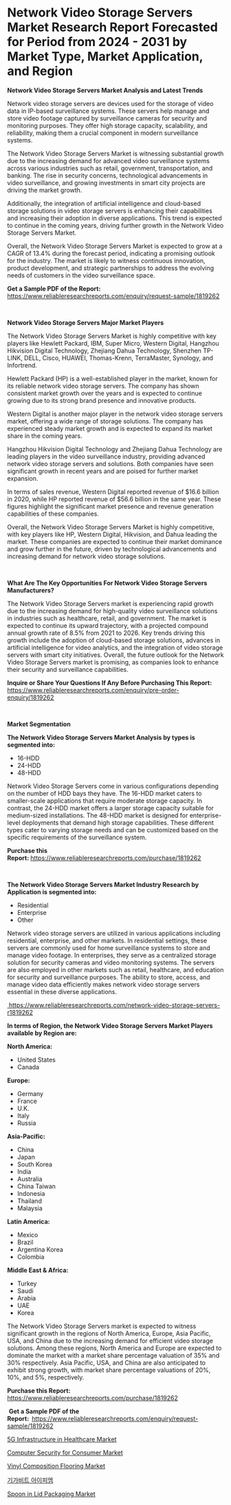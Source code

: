 <p><h1>Network Video Storage Servers Market Research Report Forecasted for Period from 2024 -  2031 by Market Type, Market Application, and Region</h1></p><p><strong>Network Video Storage Servers Market Analysis and Latest Trends</strong></p>
<p><p>Network video storage servers are devices used for the storage of video data in IP-based surveillance systems. These servers help manage and store video footage captured by surveillance cameras for security and monitoring purposes. They offer high storage capacity, scalability, and reliability, making them a crucial component in modern surveillance systems.</p><p>The Network Video Storage Servers Market is witnessing substantial growth due to the increasing demand for advanced video surveillance systems across various industries such as retail, government, transportation, and banking. The rise in security concerns, technological advancements in video surveillance, and growing investments in smart city projects are driving the market growth.</p><p>Additionally, the integration of artificial intelligence and cloud-based storage solutions in video storage servers is enhancing their capabilities and increasing their adoption in diverse applications. This trend is expected to continue in the coming years, driving further growth in the Network Video Storage Servers Market.</p><p>Overall, the Network Video Storage Servers Market is expected to grow at a CAGR of 13.4% during the forecast period, indicating a promising outlook for the industry. The market is likely to witness continuous innovation, product development, and strategic partnerships to address the evolving needs of customers in the video surveillance space.</p></p>
<p><strong>Get a Sample PDF of the Report:&nbsp;</strong> <a href="https://www.reliableresearchreports.com/enquiry/request-sample/1819262">https://www.reliableresearchreports.com/enquiry/request-sample/1819262</a></p>
<p>&nbsp;</p>
<p><strong>Network Video Storage Servers Major Market Players</strong></p>
<p><p>The Network Video Storage Servers Market is highly competitive with key players like Hewlett Packard, IBM, Super Micro, Western Digital, Hangzhou Hikvision Digital Technology, Zhejiang Dahua Technology, Shenzhen TP-LINK, DELL, Cisco, HUAWEI, Thomas-Krenn, TerraMaster, Synology, and Infortrend. </p><p>Hewlett Packard (HP) is a well-established player in the market, known for its reliable network video storage servers. The company has shown consistent market growth over the years and is expected to continue growing due to its strong brand presence and innovative products.</p><p>Western Digital is another major player in the network video storage servers market, offering a wide range of storage solutions. The company has experienced steady market growth and is expected to expand its market share in the coming years.</p><p>Hangzhou Hikvision Digital Technology and Zhejiang Dahua Technology are leading players in the video surveillance industry, providing advanced network video storage servers and solutions. Both companies have seen significant growth in recent years and are poised for further market expansion.</p><p>In terms of sales revenue, Western Digital reported revenue of $16.6 billion in 2020, while HP reported revenue of $56.6 billion in the same year. These figures highlight the significant market presence and revenue generation capabilities of these companies.</p><p>Overall, the Network Video Storage Servers Market is highly competitive, with key players like HP, Western Digital, Hikvision, and Dahua leading the market. These companies are expected to continue their market dominance and grow further in the future, driven by technological advancements and increasing demand for network video storage solutions.</p></p>
<p>&nbsp;</p>
<p><strong>What Are The Key Opportunities For Network Video Storage Servers Manufacturers?</strong></p>
<p><p>The Network Video Storage Servers market is experiencing rapid growth due to the increasing demand for high-quality video surveillance solutions in industries such as healthcare, retail, and government. The market is expected to continue its upward trajectory, with a projected compound annual growth rate of 8.5% from 2021 to 2026. Key trends driving this growth include the adoption of cloud-based storage solutions, advances in artificial intelligence for video analytics, and the integration of video storage servers with smart city initiatives. Overall, the future outlook for the Network Video Storage Servers market is promising, as companies look to enhance their security and surveillance capabilities.</p></p>
<p><strong>Inquire or Share Your Questions If Any Before Purchasing This Report:</strong> <a href="https://www.reliableresearchreports.com/enquiry/pre-order-enquiry/1819262">https://www.reliableresearchreports.com/enquiry/pre-order-enquiry/1819262</a></p>
<p>&nbsp;</p>
<p><strong>Market Segmentation</strong></p>
<p><strong>The Network Video Storage Servers Market Analysis by types is segmented into:</strong></p>
<p><ul><li>16-HDD</li><li>24-HDD</li><li>48-HDD</li></ul></p>
<p><p>Network Video Storage Servers come in various configurations depending on the number of HDD bays they have. The 16-HDD market caters to smaller-scale applications that require moderate storage capacity. In contrast, the 24-HDD market offers a larger storage capacity suitable for medium-sized installations. The 48-HDD market is designed for enterprise-level deployments that demand high storage capabilities. These different types cater to varying storage needs and can be customized based on the specific requirements of the surveillance system.</p></p>
<p><strong>Purchase this Report:&nbsp;</strong><a href="https://www.reliableresearchreports.com/purchase/1819262">https://www.reliableresearchreports.com/purchase/1819262</a></p>
<p>&nbsp;</p>
<p><strong>The Network Video Storage Servers Market Industry Research by Application is segmented into:</strong></p>
<p><ul><li>Residential</li><li>Enterprise</li><li>Other</li></ul></p>
<p><p>Network video storage servers are utilized in various applications including residential, enterprise, and other markets. In residential settings, these servers are commonly used for home surveillance systems to store and manage video footage. In enterprises, they serve as a centralized storage solution for security cameras and video monitoring systems. The servers are also employed in other markets such as retail, healthcare, and education for security and surveillance purposes. The ability to store, access, and manage video data efficiently makes network video storage servers essential in these diverse applications.</p></p>
<p><a href="https://www.reliableresearchreports.com/network-video-storage-servers-r1819262">&nbsp;https://www.reliableresearchreports.com/network-video-storage-servers-r1819262</a></p>
<p><strong>In terms of Region, the Network Video Storage Servers Market Players available by Region are:</strong></p>
<p>
    <p> <strong> North America: </strong>
        <ul>
            <li>United States</li>
            <li>Canada</li>
        </ul>
        </p> 
    <p> <strong> Europe: </strong>
        <ul>
            <li>Germany</li>
            <li>France</li>
            <li>U.K.</li>
            <li>Italy</li>
            <li>Russia</li>
        </ul>
        </p> 
    <p> <strong> Asia-Pacific: </strong>
        <ul>
            <li>China</li>
            <li>Japan</li>
            <li>South Korea</li>
            <li>India</li>
            <li>Australia</li>
            <li>China Taiwan</li>
            <li>Indonesia</li>
            <li>Thailand</li>
            <li>Malaysia</li>
        </ul>
        </p> 
    <p> <strong> Latin America: </strong>
        <ul>
            <li>Mexico</li>
            <li>Brazil</li>
            <li>Argentina Korea</li>
            <li>Colombia</li>
        </ul>
        </p> 
    <p> <strong> Middle East & Africa: </strong>
        <ul>
            <li>Turkey</li>
            <li>Saudi</li>
            <li>Arabia</li>
            <li>UAE</li>
            <li>Korea</li>
        </ul>
    </p>
    </p>
<p><p>The Network Video Storage Servers market is expected to witness significant growth in the regions of North America, Europe, Asia Pacific, USA, and China due to the increasing demand for efficient video storage solutions. Among these regions, North America and Europe are expected to dominate the market with a market share percentage valuation of 35% and 30% respectively. Asia Pacific, USA, and China are also anticipated to exhibit strong growth, with market share percentage valuations of 20%, 10%, and 5%, respectively.</p></p>
<p><strong>Purchase this Report: </strong><a href="https://www.reliableresearchreports.com/purchase/1819262">https://www.reliableresearchreports.com/purchase/1819262</a></p>
<p>&nbsp;<strong>Get a Sample PDF of the Report:&nbsp;&nbsp;</strong><a href="https://www.reliableresearchreports.com/enquiry/request-sample/1819262">https://www.reliableresearchreports.com/enquiry/request-sample/1819262</a></p>
<p><strong></strong></p>
<p><p><a href="https://github.com/pjcfca/Market-Research-Report-List-2/blob/main/5g-infrastructure-in-healthcare-market.md">5G Infrastructure in Healthcare Market</a></p><p><a href="https://github.com/wusalecollins540tpqoz/Market-Research-Report-List-1/blob/main/computer-security-for-consumer-market.md">Computer Security for Consumer Market</a></p><p><a href="https://issuu.com/reportprime-2/docs/vinyl-composition-flooring-market-size-2030.pptx">Vinyl Composition Flooring Market</a></p><p><a href="https://github.com/royErdmtyan906778/Market-Research-Report-List-1/blob/main/398234418824.md">기가비트 아이피엠</a></p><p><a href="https://issuu.com/reportprime-2/docs/spoon-in-lid-packaging-market-size-2030.pptx">Spoon in Lid Packaging Market</a></p></p>